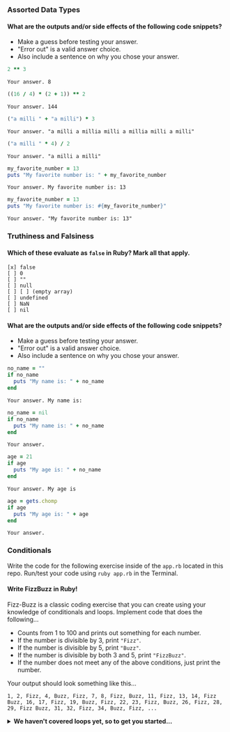 ### Assorted Data Types

#### What are the outputs and/or side effects of the following code snippets?

* Make a guess before testing your answer.
* "Error out" is a valid answer choice.
* Also include a sentence on why you chose your answer.

```rb
2 ** 3
```
```text
Your answer. 8
```

```rb
((16 / 4) * (2 + 1)) ** 2
```
```text
Your answer. 144
```

```rb
("a milli " + "a milli") * 3
```
```text
Your answer. "a milli a millia milli a millia milli a milli"
```

```rb
("a milli " * 4) / 2
```
```text
Your answer. "a milli a milli"
```

```rb
my_favorite_number = 13
puts "My favorite number is: " + my_favorite_number
```
```text
Your answer. My favorite number is: 13
```

```rb
my_favorite_number = 13
puts "My favorite number is: #{my_favorite_number}"
```
```text
Your answer. "My favorite number is: 13"
```

### Truthiness and Falsiness

#### Which of these evaluate as `false` in Ruby? Mark all that apply.

```text
[x] false
[ ] 0
[ ] ""
[ ] null
[ ] [ ] (empty array)
[ ] undefined
[ ] NaN
[ ] nil
```

#### What are the outputs and/or side effects of the following code snippets?

* Make a guess before testing your answer.
* "Error out" is a valid answer choice.
* Also include a sentence on why you chose your answer.

```rb
no_name = ""
if no_name
  puts "My name is: " + no_name
end
```
```text
Your answer. My name is: 
```

```rb
no_name = nil
if no_name
  puts "My name is: " + no_name
end
```
```text
Your answer.
```

```rb
age = 21
if age
  puts "My age is: " + no_name
end
```
```text
Your answer. My age is 
```

```rb
age = gets.chomp
if age
  puts "My age is: " + age
end
```
```text
Your answer. 
```

### Conditionals

Write the code for the following exercise inside of the `app.rb` located in this repo. Run/test your code using `ruby app.rb` in the Terminal.

#### Write FizzBuzz in Ruby!

Fizz-Buzz is a classic coding exercise that you can create using your knowledge of conditionals and loops. Implement code that does the following...

* Counts from 1 to 100 and prints out something for each number.
* If the number is divisible by 3, print `"Fizz"`.
* If the number is divisible by 5, print `"Buzz"`.
* If the number is divisible by both 3 and 5, print `"FizzBuzz"`.
* If the number does not meet any of the above conditions, just print the number.

Your output should look something like this...
```
1, 2, Fizz, 4, Buzz, Fizz, 7, 8, Fizz, Buzz, 11, Fizz, 13, 14, Fizz Buzz, 16, 17, Fizz, 19, Buzz, Fizz, 22, 23, Fizz, Buzz, 26, Fizz, 28, 29, Fizz Buzz, 31, 32, Fizz, 34, Buzz, Fizz, ...
```

<details>
  <summary><strong>We haven't covered loops yet, so to get you started...</strong></summary>

  ```rb
  i = 1
while i <= 100
    if i % 3 == 0
        puts "Fizz"
    elsif i % 5 == 0
        puts "Buzz"
    elsif i % 5 == 0 and i % 3 == 0
        puts "FizzBuzz"
    else
        puts i
    end 
end   
  ```

</details>
